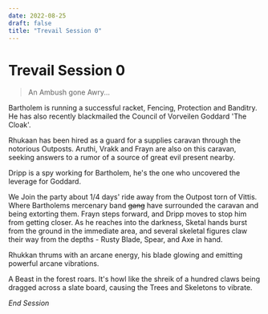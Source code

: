 ```yaml
---
date: 2022-08-25
draft: false
title: "Trevail Session 0"
---
```


# Trevail Session 0

> An Ambush gone Awry...


Bartholem is running a successful racket, Fencing, Protection and Banditry. He has also recently blackmailed the Council of Vorveilen Goddard 'The Cloak'.

Rhukaan has been hired as a guard for a supplies caravan through the notorious Outposts. 
Aruthi, Vrakk and Frayn are also on this caravan, seeking answers to a rumor of a source of great evil present nearby.

Dripp is a spy working for Bartholem, he's the one who uncovered the leverage for Goddard.

We Join the party about 1/4 days' ride away from the Outpost torn of Vittis. Where Bartholems mercenary band ~~gang~~ have surrounded the caravan and being extorting them. Frayn steps forward, and Dripp moves to stop him from getting closer. As he reaches into the darkness, Sketal hands burst from the ground in the immediate area, and several skeletal figures claw their way from the depths - Rusty Blade, Spear, and Axe in hand.

Rhukkan thrums with an arcane energy, his blade glowing and emitting powerful arcane vibrations.

A Beast in the forest roars. It's howl like the shreik of a hundred claws being dragged across a slate board, causing the Trees and Skeletons to vibrate.

*End Session*

